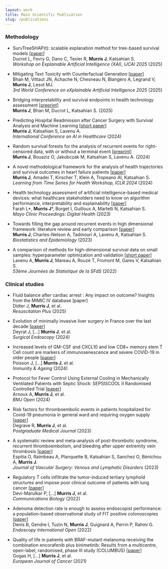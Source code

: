 ```yaml
---
layout: work
title: Main Scientific Publication
slug: /publications
---
```


### **Methodology**
* SurvTreeSHAP(t): scalable explanation method for tree-based survival models [[paper](https://hal.science/view/index/docid/5108033)] <br> Ducrot L, Fevry G, Dano C, Texier R, **Murris J**, Katsahian S. <br> _Workshop on Explainable Artificial Intelligence (XAI), IJCAI 2025_ (2025)

* Mitigating Text Toxicity with Counterfactual Generation [[paper](https://arxiv.org/abs/2405.09948)] <br> Bhan M, Vittaut JN, Achache N, Chesneau N, Blangero A, Legrand V, **Murris J**, Lesot MJ. <br> _3rd World Conference on eXplainable Artificial Intelligence 2025_ (2025)

* Bridging interpretability and survival endpoints in health technology assessment [[preprint](https://hal.science/hal-04967719v1/document)] <br> **Murris J**, Bhan M, Ducrot L, Katsahian S. (2025)
  
* Predicting Hospital Readmission after Cancer Surgery with Survival Analysis and Machine Learning [[short paper](https://zenodo.org/records/13152435)] <br> **Murris J**, Katsahian S, Lavenu A. <br> _International Conference on AI in Healthcare_ (2024)

* Random survival forests for the analysis of recurrent events for right-censored data, with or without a terminal event [[preprint](https://hal.science/hal-04612431v1/document)] <br> **Murris J**, Bouaziz O, Jakubczak M, Katsahian S, Lavenu A. (2024)

* A novel methodological framework for the analysis of health trajectories and survival outcomes in heart failure patients [[paper](https://arxiv.org/abs/2403.03138)] <br> **Murris J**, Amadei T, Kirscher T, Klein A, Tropeano AI, Katsahian S. <br> *Learning from Time Series for Health Workshop, ICLR 2024* (2024)

* Health technology assessment of artificial intelligence-based medical devices: what healthcare stakeholders need to know on algorithm performance, interpretability and explainability [[paper](https://www.mcpdigitalhealth.org/article/S2949-7612(23)00010-X/fulltext)] <br> Farah L\*, **Murris J**\*, Borget I, Guilloux A, Martelli N, Katsahian S. <br> *Mayo Clinic Proceedings: Digital Health* (2023)

* Towards filling the gap around recurrent events in high dimensional framework: literature review and early comparison [[paper](https://www.tandfonline.com/doi/full/10.1080/24709360.2023.2283650)] <br> **Murris J**, Charles-Nelson A, Tadmouri A, Lavenu A, Katsahian S. <br> *Biostatistics and Epidemiology* (2023)

* A comparison of methods for high-dimensional survival data on small samples: hyperparameter optimization and validation [[short paper](https://jds22.sciencesconf.org/data/pages/LivretJdS22_version_longue.pdf)] <br> Lavenu A, **Murris J**, Mareau A, Rouzé T, Fromont M, Gares V, Katsahian S. <br> *53ème Journées de Statistique de la SFdS* (2022)

### **Clinical studies**
* Fluid balance after cardiac arrest : Any impact on outcome? Insights from the MIMIC IV database [paper] <br> Didier J, **Murris J**, et al. <br> *Resuscitation Plus* (2025)

* Evolution of minimally invasive liver surgery in France over the last decade [[paper](https://link.springer.com/article/10.1007/s00464-024-10951-3)] <br> Deyrat J, […] **Murris J**, et al. <br> *Surgical Endoscopy* (2024)
  
* Increased levels of GM-CSF and CXCL10 and low CD8+ memory stem T Cell count are markers of immunosenescence and severe COVID-19 in older people [[paper](https://immunityageing.biomedcentral.com/articles/10.1186/s12979-024-00430-7)] <br> Poisson J, […] **Murris J**, et al. <br> *Immunity & Ageing* (2024)
  
* Protocol for Fever Control Using External Cooling in Mechanically Ventilated Patients with Septic Shock: SEPSISCOOL II Randomised Controlled Trial [[paper](https://bmjopen.bmj.com/content/14/1/e069430.long)] <br> Arnoux A, **Murris J**, et al. <br> *BMJ Open* (2024)

* Risk factors for thromboembolic events in patients hospitalized for Covid-19 pneumonia in general ward and requiring oxygen supply [[paper](https://academic.oup.com/pmj/advance-article-abstract/doi/10.1093/postmj/qgad104/7425479?redirectedFrom=fulltext)] <br> Degrave R, **Murris J**, et al. <br> *Postgraduate Medical Journal* (2023)

* A systematic review and meta-analysis of post-thrombotic syndrome, recurrent thromboembolism, and bleeding after upper extremity vein thrombosis [[paper](https://www.jvsvenous.org/article/S2213-333X(23)00382-7/fulltext#%20)] <br> Espitia O, Raimbeau A, Planquette B, Katsahian S, Sanchez O, Bénichou A, **Murris J**. <br> *Journal of Vascular Surgery: Venous and Lymphatic Disorders* (2023)

* Regulatory T cells infiltrate the tumor-induced tertiary lymphoïd structures and impose poor clinical outcome of patients with lung cancer [[paper](https://www.nature.com/articles/s42003-022-04356-y)] <br> Devi-Marulkar P, […] **Murris J**, et al. <br> *Communications Biology* (2022)

* Adenoma detection rate is enough to assess endoscopist performance: a population-based observational study of FIT positive colonoscopies [[paper](https://pubmed.ncbi.nlm.nih.gov/36118642/)] <br> Denis B, Gendre I, Tuzin N, **Murris J**, Guignard A, Perrin P, Rahmi G. <br> *Endoscopy International Open* (2022)

* Quality of life in patients with BRAF-mutant melanoma receiving the combination encorafenib plus binimetinib: Results from a multicentre, open-label, randomised, phase III study (COLUMBUS) [[paper](https://pubmed.ncbi.nlm.nih.gov/34091420/)] <br> Gogas H, […] **Murris J**, et al. <br> *European Journal of Cancer* (2021)

